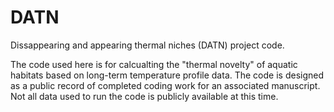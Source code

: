 # DATN
Dissappearing and appearing thermal niches (DATN) project code.

The code used here is for calcualting the "thermal novelty" of aquatic habitats based on long-term temperature profile data. The code is designed as a public record of completed coding work for an associated manuscript. Not all data used to run the code is publicly available at this time.
